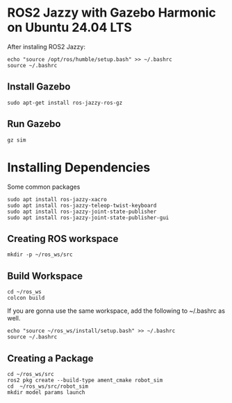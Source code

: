 # ROS2 Jazzy with Gazebo Harmonic on Ubuntu 24.04 LTS

After instaling ROS2 Jazzy:
```{bash}
echo "source /opt/ros/humble/setup.bash" >> ~/.bashrc
source ~/.bashrc
```

## Install Gazebo
```{bash}
sudo apt-get install ros-jazzy-ros-gz
```

## Run Gazebo
```{bash}
gz sim
```

# Installing Dependencies
Some common packages 

```{bash}
sudo apt install ros-jazzy-xacro
sudo apt install ros-jazzy-teleop-twist-keyboard
sudo apt install ros-jazzy-joint-state-publisher
sudo apt install ros-jazzy-joint-state-publisher-gui

```
## Creating ROS workspace
```{bash}
mkdir -p ~/ros_ws/src
```
## Build Workspace

```{bash}
cd ~/ros_ws
colcon build
```
If you are gonna use the same workspace, add the following to ~/.bashrc as well.

```{bash}
echo "source ~/ros_ws/install/setup.bash" >> ~/.bashrc
source ~/.bashrc
```

## Creating a Package

```{bash}
cd ~/ros_ws/src
ros2 pkg create --build-type ament_cmake robot_sim
cd  ~/ros_ws/src/robot_sim
mkdir model params launch
```
